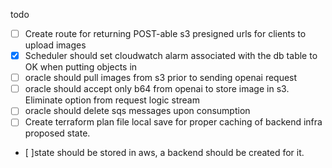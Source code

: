 todo
- [ ] Create route for returning POST-able s3 presigned urls for clients to upload images
- [X] Scheduler should set cloudwatch alarm associated with the db table to OK when putting objects in
- [ ] oracle should pull images from s3 prior to sending openai request
- [ ] oracle should accept only b64 from openai to store image in s3. Eliminate option from request logic stream
- [ ] oracle should delete sqs messages upon consumption
- [ ] Create terraform plan file local save for proper caching of backend infra proposed state. 
- [ ]state should be stored in aws, a backend should be created for it.